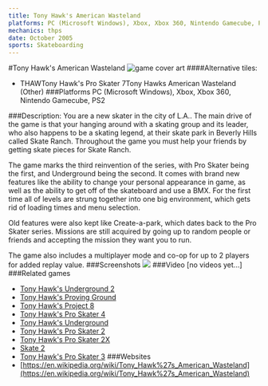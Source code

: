 ```yaml
---
title: Tony Hawk's American Wasteland
platforms: PC (Microsoft Windows), Xbox, Xbox 360, Nintendo Gamecube, PS2
mechanics: thps
date: October 2005
sports: Skateboarding
---
```

#Tony Hawk's American Wasteland
![game cover art](//images.igdb.com/igdb/image/upload/t_cover_big/pys7dln1gif4xrcsw34g.jpg "Logo Title Text 1")
####Alternative tiles:
* THAWTony Hawk's Pro Skater 7Tony Hawks American Wasteland (Other)
###Platforms
PC (Microsoft Windows), Xbox, Xbox 360, Nintendo Gamecube, PS2

###Description:
You are a new skater in the city of L.A.. The main drive of the game is that your hanging around with a skating group and its leader, who also happens to be a skating legend, at their skate park in Beverly Hills called Skate Ranch. Throughout the game you must help your friends by getting skate pieces for Skate Ranch. 
 
The game marks the third reinvention of the series, with Pro Skater being the first, and Underground being the second. It comes with brand new features like the ability to change your personal appearance in game, as well as the ability to get off of the skateboard and use a BMX. For the first time all of levels are strung together into one big environment, which gets rid of loading times and menu selection. 
 
Old features were also kept like Create-a-park, which dates back to the Pro Skater series. Missions are still acquired by going up to random people or friends and accepting the mission they want you to run. 
 
The game also includes a multiplayer mode and co-op for up to 2 players for added replay value.
###Screenshots
<a target="_blank" href="//images.igdb.com/igdb/image/upload/t_cover_big/mbq73k6cy2pdbgwcsq9r.jpg"><img src="//images.igdb.com/igdb/image/upload/t_thumb/mbq73k6cy2pdbgwcsq9r.jpg"/></a>
###Video
[no videos yet...]
###Related games
* [Tony Hawk's Underground 2](/games/tony-hawk-s-underground-2-2699/)
* [Tony Hawk's Proving Ground](/games/tony-hawk-s-proving-ground-2700/)
* [Tony Hawk's Project 8](/games/tony-hawk-s-project-8-6204/)
* [Tony Hawk's Pro Skater 4](/games/tony-hawk-s-pro-skater-4-915/)
* [Tony Hawk's Underground](/games/tony-hawk-s-underground-2698/)
* [Tony Hawk's Pro Skater 2](/games/tony-hawk-s-pro-skater-2-913/)
* [Tony Hawk's Pro Skater 2X](/games/tony-hawks-pro-skater-2x-47325/)
* [Skate 2](/games/skate-2-2586/)
* [Tony Hawk's Pro Skater 3](/games/tony-hawk-s-pro-skater-3-914/)
###Websites
* [https://en.wikipedia.org/wiki/Tony_Hawk%27s_American_Wasteland](https://en.wikipedia.org/wiki/Tony_Hawk%27s_American_Wasteland)
